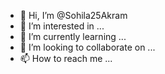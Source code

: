 - 👋 Hi, I’m @Sohila25Akram
- 👀 I’m interested in ...
- 🌱 I’m currently learning ...
- 💞️ I’m looking to collaborate on ...
- 📫 How to reach me ...

<!---
Sohila25Akram/Sohila25Akram is a ✨ special ✨ repository because its `README.md` (this file) appears on your GitHub profile.
You can click the Preview link to take a look at your changes.
--->
